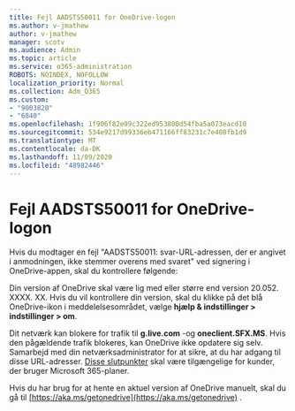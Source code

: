 ```yaml
---
title: Fejl AADSTS50011 for OneDrive-logon
ms.author: v-jmathew
author: v-jmathew
manager: scotv
ms.audience: Admin
ms.topic: article
ms.service: o365-administration
ROBOTS: NOINDEX, NOFOLLOW
localization_priority: Normal
ms.collection: Adm_O365
ms.custom:
- "9003820"
- "6840"
ms.openlocfilehash: 1f906f82e99c322ed953800d54fba5a073eacd10
ms.sourcegitcommit: 534e9217d99336eb471166ff83231c7e408fb1d9
ms.translationtype: MT
ms.contentlocale: da-DK
ms.lasthandoff: 11/09/2020
ms.locfileid: "48982446"
---
```

# <a name="onedrive-login-error-aadsts50011"></a>Fejl AADSTS50011 for OneDrive-logon

Hvis du modtager en fejl "AADSTS50011: svar-URL-adressen, der er angivet i anmodningen, ikke stemmer overens med svaret" ved signering i OneDrive-appen, skal du kontrollere følgende:

Din version af OneDrive skal være lig med eller større end version 20.052. XXXX. XX. Hvis du vil kontrollere din version, skal du klikke på det blå OneDrive-ikon i meddelelsesområdet, vælge **hjælp & indstillinger > indstillinger > om**.

Dit netværk kan blokere for trafik til **g.live.com** -og **oneclient.SFX.MS**. Hvis den pågældende trafik blokeres, kan OneDrive ikke opdatere sig selv. Samarbejd med din netværksadministrator for at sikre, at du har adgang til disse URL-adresser. [Disse slutpunkter](https://docs.microsoft.com/microsoft-365/enterprise/urls-and-ip-address-ranges?view=o365-worldwide) skal være tilgængelige for kunder, der bruger Microsoft 365-planer.

Hvis du har brug for at hente en aktuel version af OneDrive manuelt, skal du gå til [https://aka.ms/getonedrive](https://aka.ms/getonedrive) .
